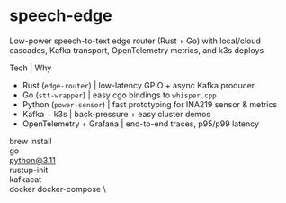 # speech-edge
Low-power speech-to-text edge router (Rust + Go) with local/cloud cascades, Kafka transport, OpenTelemetry metrics, and k3s deploys

Tech | Why
- Rust (`edge-router`) | low-latency GPIO + async Kafka producer
- Go (`stt-wrapper`) | easy cgo bindings to `whisper.cpp`
- Python (`power-sensor`) | fast prototyping for INA219 sensor & metrics
- Kafka + k3s | back-pressure + easy cluster demos
- OpenTelemetry + Grafana | end-to-end traces, p95/p99 latency

brew install \
  go \
  python@3.11 \
  rustup-init \
  kafkacat \
  docker docker-compose \
